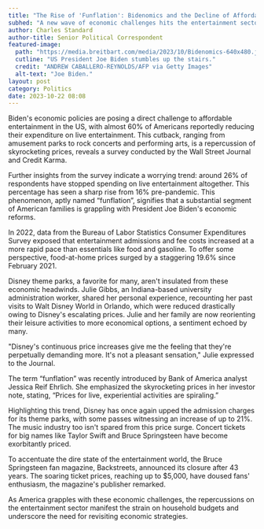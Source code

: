 ```yaml
---
title: "The Rise of 'Funflation': Bidenomics and the Decline of Affordable Entertainment"
subhed: "A new wave of economic challenges hits the entertainment sector as American households tighten their belts."
author: Charles Standard
author-title: Senior Political Correspondent
featured-image: 
  path: "https://media.breitbart.com/media/2023/10/Bidenomics-640x480.jpg"
  cutline: "US President Joe Biden stumbles up the stairs."
  credit: "ANDREW CABALLERO-REYNOLDS/AFP via Getty Images"
  alt-text: "Joe Biden."
layout: post
category: Politics
date: 2023-10-22 08:08
---
```


Biden's economic policies are posing a direct challenge to affordable entertainment in the US, with almost 60% of Americans reportedly reducing their expenditure on live entertainment. This cutback, ranging from amusement parks to rock concerts and performing arts, is a repercussion of skyrocketing prices, reveals a survey conducted by the Wall Street Journal and Credit Karma.

Further insights from the survey indicate a worrying trend: around 26% of respondents have stopped spending on live entertainment altogether. This percentage has seen a sharp rise from 16% pre-pandemic. This phenomenon, aptly named “funflation”, signifies that a substantial segment of American families is grappling with President Joe Biden's economic reforms.

In 2022, data from the Bureau of Labor Statistics Consumer Expenditures Survey exposed that entertainment admissions and fee costs increased at a more rapid pace than essentials like food and gasoline. To offer some perspective, food-at-home prices surged by a staggering 19.6% since February 2021.

Disney theme parks, a favorite for many, aren't insulated from these economic headwinds. Julie Gibbs, an Indiana-based university administration worker, shared her personal experience, recounting her past visits to Walt Disney World in Orlando, which were reduced drastically owing to Disney's escalating prices. Julie and her family are now reorienting their leisure activities to more economical options, a sentiment echoed by many.

"Disney's continuous price increases give me the feeling that they're perpetually demanding more. It's not a pleasant sensation," Julie expressed to the Journal.

The term “funflation” was recently introduced by Bank of America analyst Jessica Reif Ehrlich. She emphasized the skyrocketing prices in her investor note, stating, “Prices for live, experiential activities are spiraling.”

Highlighting this trend, Disney has once again upped the admission charges for its theme parks, with some passes witnessing an increase of up to 21%. The music industry too isn't spared from this price surge. Concert tickets for big names like Taylor Swift and Bruce Springsteen have become exorbitantly priced.

To accentuate the dire state of the entertainment world, the Bruce Springsteen fan magazine, Backstreets, announced its closure after 43 years. The soaring ticket prices, reaching up to $5,000, have doused fans' enthusiasm, the magazine's publisher remarked.

As America grapples with these economic challenges, the repercussions on the entertainment sector manifest the strain on household budgets and underscore the need for revisiting economic strategies.
